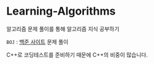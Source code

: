 # Learning-Algorithms
알고리즘 문제 풀이를 통해 알고리즘 지식 공부하기

`BOJ` : [백준 사이트](https://www.acmicpc.net/) 문제 풀이

C++로 코딩테스트를 준비하기 때문에 C++의 비중이 많습니다.

